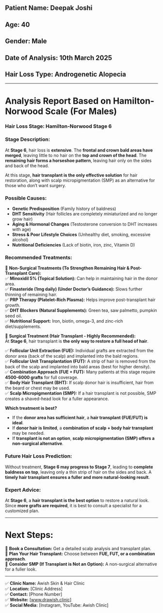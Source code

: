 ## **Patient Name:** Deepak Joshi  
## **Age:** 40  
## **Gender:** Male  
## **Date of Analysis:** 10th March 2025  
## **Hair Loss Type:** Androgenetic Alopecia  

---

# **Analysis Report Based on Hamilton-Norwood Scale (For Males)**  

### **Hair Loss Stage: Hamilton-Norwood Stage 6**  

### **Stage Description:**  
At **Stage 6**, hair loss is **extensive**. The **frontal and crown bald areas have merged**, leaving little to no hair on the **top and crown of the head**. The **remaining hair forms a horseshoe pattern**, leaving hair only on the sides and back of the head.  

At this stage, **hair transplant is the only effective solution** for hair restoration, along with scalp micropigmentation (SMP) as an alternative for those who don’t want surgery.  

### **Possible Causes:**  
- **Genetic Predisposition** (Family history of baldness)  
- **DHT Sensitivity** (Hair follicles are completely miniaturized and no longer grow hair)  
- **Aging & Hormonal Changes** (Testosterone conversion to DHT increases with age)  
- **Stress & Poor Lifestyle Choices** (Unhealthy diet, smoking, excessive alcohol)  
- **Nutritional Deficiencies** (Lack of biotin, iron, zinc, Vitamin D)  

### **Recommended Treatments:**  

🔹 **Non-Surgical Treatments (To Strengthen Remaining Hair & Post-Transplant Care):**  
✅ **Minoxidil 5% (Topical Solution):** Can help in maintaining hair in the donor area.  
✅ **Finasteride (1mg daily) (Under Doctor’s Guidance):** Slows further thinning of remaining hair.  
✅ **PRP Therapy (Platelet-Rich Plasma):** Helps improve post-transplant hair growth.  
✅ **DHT Blockers (Natural Supplements):** Green tea, saw palmetto, pumpkin seed oil.  
✅ **Nutritional Support:** Iron, biotin, omega-3, and zinc-rich diet/supplements.  

🔹 **Surgical Treatment (Hair Transplant - Highly Recommended):**  
At **Stage 6**, hair transplant is **the only way to restore a full head of hair**.  

✅ **Follicular Unit Extraction (FUE):** Individual grafts are extracted from the donor area (back of the scalp) and implanted into the bald regions.  
✅ **Follicular Unit Transplantation (FUT):** A strip of hair is removed from the back of the scalp and implanted into bald areas (best for higher density).  
✅ **Combination Approach (FUE + FUT):** Many patients at this stage require **4500-6000 grafts** for full coverage.  
✅ **Body Hair Transplant (BHT):** If scalp donor hair is insufficient, hair from the beard or chest may be used.  
✅ **Scalp Micropigmentation (SMP):** If a hair transplant is not possible, SMP creates a shaved-head look for a fuller appearance.  

**Which treatment is best?**  
- If the **donor area has sufficient hair**, a **hair transplant (FUE/FUT) is ideal**.  
- If **donor hair is limited**, a **combination of scalp + body hair transplant** may be needed.  
- If **transplant is not an option**, **scalp micropigmentation (SMP) offers a non-surgical alternative**.  

### **Future Hair Loss Prediction:**  
Without treatment, **Stage 6 may progress to Stage 7**, leading to **complete baldness on top**, leaving only a thin strip of hair on the sides and back. A **timely hair transplant ensures a fuller and more natural-looking result**.  

### **Expert Advice:**  
At **Stage 6**, a **hair transplant is the best option** to restore a natural look. Since **more grafts are required**, it is best to consult a specialist for a customized plan.  

---

# **Next Steps:**  
📍 **Book a Consultation:** Get a detailed scalp analysis and transplant plan.  
📍 **Plan Your Hair Transplant:** Choose between **FUE, FUT, or a combination approach**.  
📍 **Consider SMP (If Transplant is Not an Option):** A non-surgical alternative for a fuller look.  

---

✅ **Clinic Name:** Awish Skin & Hair Clinic  
✅ **Location:** [Clinic Address]  
✅ **Contact:** [Phone Number]  
✅ **Website:** [www.drawish.clinic]  
✅ **Social Media:** [Instagram, YouTube: Awish Clinic]